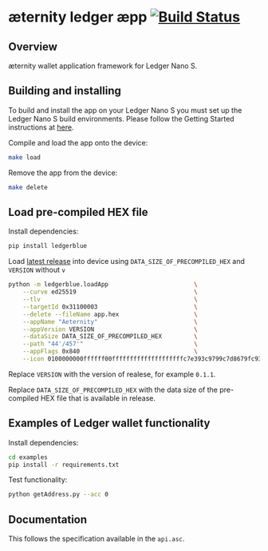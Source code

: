 # æternity ledger æpp [![Build Status](https://api.travis-ci.org/aeternity/ledger-app.svg?branch=master)](https://api.travis-ci.org/aeternity/ledger-app)

## Overview
æternity wallet application framework for Ledger Nano S.

## Building and installing
To build and install the app on your Ledger Nano S you must set up the Ledger Nano S build environments. Please follow the Getting Started instructions at [here](https://ledger.readthedocs.io/en/latest/userspace/getting_started.html).

Compile and load the app onto the device:

```bash
make load
```
Remove the app from the device:
```bash
make delete
```

## Load pre-compiled HEX file
Install dependencies:
```bash
pip install ledgerblue
```
Load [latest release](https://github.com/aeternity/ledger-app/releases/latest) into device using `DATA_SIZE_OF_PRECOMPILED_HEX` and `VERSION` without `v`
```bash
python -m ledgerblue.loadApp                        \
    --curve ed25519                                 \
    --tlv                                           \
    --targetId 0x31100003                           \
    --delete --fileName app.hex                     \
    --appName "Aeternity"                           \
    --appVersion VERSION                            \
    --dataSize DATA_SIZE_OF_PRECOMPILED_HEX         \
    --path "44'/457'"                               \
    --appFlags 0x840                                \
    --icon 0100000000ffffff00ffffffffffffffffffffc7e393c9799c7d8679fc93c9c7e3ffffffffffffffff
```
Replace `VERSION` with the version of realese, for example `0.1.1`.

Replace `DATA_SIZE_OF_PRECOMPILED_HEX` with the data size of the pre-compiled HEX file that is available in release.

## Examples of Ledger wallet functionality
Install dependencies:
```bash
cd examples
pip install -r requirements.txt
```
Test functionality:
```bash
python getAddress.py --acc 0
```

## Documentation
This follows the specification available in the `api.asc`.
